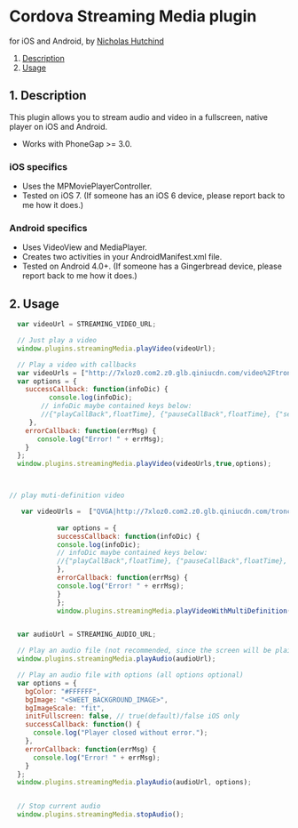# Cordova Streaming Media plugin

for iOS and Android, by [Nicholas Hutchind](https://github.com/nchutchind)

1. [Description](https://github.com/nchutchind/Streaming-Media-Cordova-Plugin#1-description)
2. [Usage](https://github.com/nchutchind/Streaming-Media-Cordova-Plugin#2-usage)

## 1. Description

This plugin allows you to stream audio and video in a fullscreen, native player on iOS and Android.

* Works with PhoneGap >= 3.0.

### iOS specifics
* Uses the MPMoviePlayerController.
* Tested on iOS 7. (If someone has an iOS 6 device, please report back to me how it does.)

### Android specifics
* Uses VideoView and MediaPlayer.
* Creates two activities in your AndroidManifest.xml file.
* Tested on Android 4.0+. (If someone has a Gingerbread device, please report back to me how it does.)

## 2. Usage

```javascript
  var videoUrl = STREAMING_VIDEO_URL;

  // Just play a video
  window.plugins.streamingMedia.playVideo(videoUrl);

  // Play a video with callbacks
  var videoUrls = ["http://7xloz0.com2.z0.glb.qiniucdn.com/video%2Ftronclass.mp4","http://7xloz0.com2.z0.glb.qiniucdn.com/video%2Ftronclass.mp4"];
  var options = {
    successCallback: function(infoDic) {
  		  console.log(infoDic);
        // infoDic maybe contained keys below:
        //{"playCallBack",floatTime}, {"pauseCallBack",floatTime}, {"seekingCallBack",floatTime}, {"seekedCallBack",floatTime}, {"eachCallBack",floatTime}, {"finishedCallBack",floatTime}
  	 },
  	errorCallback: function(errMsg) {
  	   console.log("Error! " + errMsg);
  	}
  };
  window.plugins.streamingMedia.playVideo(videoUrls,true,options);



// play muti-definition video

   var videoUrls =  ["QVGA|http://7xloz0.com2.z0.glb.qiniucdn.com/tronclass.mp4", "VGA|http://7xloz0.com2.z0.glb.qiniucdn.com/tronclass%20copy.mp4"];
            
            var options = {
            successCallback: function(infoDic) {
            console.log(infoDic);
            // infoDic maybe contained keys below:
            //{"playCallBack",floatTime}, {"pauseCallBack",floatTime}, {"seekingCallBack",floatTime}, {"seekedCallBack",floatTime}, {"eachCallBack",floatTime}, {"finishedCallBack",floatTime}
            },
            errorCallback: function(errMsg) {
            console.log("Error! " + errMsg);
            }
            };
            window.plugins.streamingMedia.playVideoWithMultiDefinition(videoUrls,true,options);


  var audioUrl = STREAMING_AUDIO_URL;

  // Play an audio file (not recommended, since the screen will be plain black)
  window.plugins.streamingMedia.playAudio(audioUrl);

  // Play an audio file with options (all options optional)
  var options = {
    bgColor: "#FFFFFF",
    bgImage: "<SWEET_BACKGROUND_IMAGE>",
    bgImageScale: "fit",
    initFullscreen: false, // true(default)/false iOS only
    successCallback: function() {
      console.log("Player closed without error.");
    },
    errorCallback: function(errMsg) {
      console.log("Error! " + errMsg);
    }
  };
  window.plugins.streamingMedia.playAudio(audioUrl, options);


  // Stop current audio
  window.plugins.streamingMedia.stopAudio();

```
